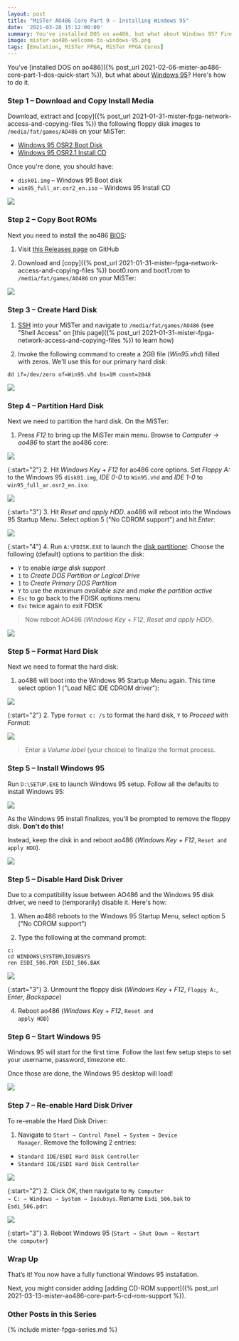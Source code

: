 ```yaml
---
layout: post
title: "MiSTer AO486 Core Part 9 – Installing Windows 95"
date: '2021-03-28 15:12:00:00'
summary: You've installed DOS on ao486, but what about Windows 95? Find out how ...
image: mister-ao486-welcome-to-windows-95.png
tags: [Emulation, MiSTer FPGA, MiSTer FPGA Cores]
---
```


You've [installed DOS on ao486]({% post_url 2021-02-06-mister-ao486-core-part-1-dos-quick-start %}), but what about <a href="https://en.wikipedia.org/wiki/Windows_95" target="_blank">Windows 95</a>? Here's how to do it.


### Step 1 – Download and Copy Install Media

Download, extract and [copy]({% post_url 2021-01-31-mister-fpga-network-access-and-copying-files %}) the following floppy disk images to <code>/media/fat/games/AO486</code> on your MiSTer:

* <a href="https://winworldpc.com/download/db57f85a-f039-11e7-a562-fa163e9022f0" target="_blank">Windows 95 OSR2 Boot Disk</a>
* <a href="https://winworldpc.com/download/411cc38b-1518-c39a-11c3-a4e284a2c3a5" target="_blank">Windows 95 OSR2.1 Install CD</a>

Once you're done, you should have:

* <code>disk01.img</code> – Windows 95 Boot disk
* <code>win95_full_ar.osr2_en.iso</code> – Windows 95 Install CD

![](/img/posts/mister-ao486-windows-95-install-media-cd-boot-floppy.png)


### Step 2 – Copy Boot ROMs

Next you need to install the ao486 <a href="https://en.wikipedia.org/wiki/BIOS" target="_blank">BIOS</a>:

1. Visit <a href="https://github.com/MiSTer-devel/ao486_MiSTer/tree/master/releases/bios" target="_blank">this Releases page</a> on GitHub

2. Download and [copy]({% post_url 2021-01-31-mister-fpga-network-access-and-copying-files %}) boot0.rom and boot1.rom to <code>/media/fat/games/AO486</code> on your MiSTer:

![](/img/posts/mister-ao486-file-copy-transfer-boot-roms.png)


### Step 3 – Create Hard Disk

1. <a href="https://en.wikipedia.org/wiki/Secure_Shell_Protocol" target="_blank">SSH</a> into your MiSTer and navigate to <code>/media/fat/games/AO486</code> (see "Shell Access" on [this page]({% post_url 2021-01-31-mister-fpga-network-access-and-copying-files %}) to learn how)

2. Invoke the following command to create a 2GB file (*Win95.vhd*) filled with zeros. We'll use this for our primary hard disk:

````
dd if=/dev/zero of=Win95.vhd bs=1M count=2048
````

![](/img/posts/mister-ao486-windows-95-hard-disk-image-vhd.png)


### Step 4 – Partition Hard Disk

Next we need to partition the hard disk. On the MiSTer:

1. Press *F12* to bring up the MiSTer main menu. Browse to *Computer -> ao486* to start the ao486 core:
   
![](/img/posts/mister-start-ao486-core.png)

{:start="2"}
2. Hit *Windows Key* + *F12* for ao486 core options. Set *Floppy A:* to the Windows 95 <code>disk01.img</code>, *IDE 0-0* to <code>Win95.vhd</code> and *IDE 1-0* to <code>win95_full_ar.osr2_en.iso</code>:

![](/img/posts/mister-ao486-windows-95-mount-floppy-vhd-install-cd-rom.png)

{:start="3"}
3. Hit *Reset and apply HDD*. ao486 will reboot into the Windows 95 Startup Menu. Select option 5 ("No CDROM support") and hit *Enter*:

![](/img/posts/mister-ao486-windows-95-boot-disk-no-cd-rom-support.png)

{:start="4"}
4. Run <code>A:\FDISK.EXE</code> to launch the <a href="https://en.wikipedia.org/wiki/Disk_partitioning" target="_blank">disk partitioner</a>. Choose the following (default) options to partition the disk:

* <code>Y</code> to enable *large disk support*
* <code>1</code> to *Create DOS Partition or Logical Drive*
* <code>1</code> to *Create Primary DOS Partition*
* <code>Y</code> to use the *maximum available size* and *make the partition active*
* <code>Esc</code> to go back to the FDISK options menu
* <code>Esc</code> twice again to exit FDISK

<blockquote>Now reboot AO486 (<i>Windows Key</i> + <i>F12</i>, <i>Reset and apply HDD</i>).</blockquote>

![](/img/posts/mister-ao486-fdisk-partition-windows-95-hard-disk.png)


### Step 5 – Format Hard Disk

Next we need to format the hard disk:

1. ao486 will boot into the Windows 95 Startup Menu again. This time select option 1 ("Load NEC IDE CDROM driver"):

![](/img/posts/mister-ao486-windows-95-boot-disk-nec-ide-cdrom-cd-rom-driver.png)

{:start="2"}
2. Type <code>format c: /s</code> to format the hard disk, <code>Y</code> to *Proceed with Format*:

![](/img/posts/mister-ao486-format-windows-95-hard-disk.png)

<blockquote>Enter a <i>Volume label</i> (your choice) to finalize the format process.</blockquote>

<!--
{:start="3"}
3. Now we need to format the storage disk. This time type <code>format d:</code>, <code>Y</code> to *Proceed with Format*:

![](/img/posts/mister-ao486-format-windows-95-hard-disk.png)

<blockquote>Again enter a <code>Volume label</code> of your choice.</blockquote>
-->


### Step 5 – Install Windows 95

Run <code>D:\SETUP.EXE</code> to launch Windows 95 setup. Follow all the defaults to install Windows 95:

![](/img/posts/mister-ao486-windows-95-setup-exe.png)

As the Windows 95 install finalizes, you'll be prompted to remove the floppy disk. <strong>Don't do this!</strong>

Instead, keep the disk in and reboot ao486 (*Windows Key* + *F12*, <code>Reset and apply HDD</code>).

![](/img/posts/mister-ao486-windows-95-finishing-setup.png)


### Step 5 – Disable Hard Disk Driver

Due to a compatibility issue between AO486 and the Windows 95 disk driver, we need to (temporarily) disable it. Here's how: 

1. When ao486 reboots to the Windows 95 Startup Menu, select option 5 ("No CDROM support")

2. Type the following at the command prompt:

````
c:
cd WINDOWS\SYSTEM\IOSUBSYS
ren ESDI_506.PDR ESDI_506.BAK
````

![](/img/posts/mister-ao486-windows-95-rename-esdi-506-pdr-hard-disk-driver.png)

{:start="3"}
3. Unmount the floppy disk (*Windows Key* + *F12*, <code>Floppy A:</code>, *Enter*, *Backspace*)

4. Reboot ao486 (*Windows Key* + *F12*, <code>Reset and apply HDD</code>)


### Step 6 – Start Windows 95

Windows 95 will start for the first time. Follow the last few setup steps to set your username, password, timezone etc.

Once those are done, the Windows 95 desktop will load!

![](/img/posts/mister-ao486-welcome-to-windows-95.png)


### Step 7 – Re-enable Hard Disk Driver

To re-enable the Hard Disk Driver:

1. Navigate to <code>Start → Control Panel → System → Device Manager</code>. Remove the following 2 entries:

* <code>Standard IDE/ESDI Hard Disk Controller</code>
* <code>Standard IDE/ESDI Hard Disk Controller</code>

![](/img/posts/mister-ao486-windows-95-control-panel-device-manager-remove-hard-disk-controller.png)

{:start="2"}
2. Click *OK*, then navigate to <code>My Computer → C: → Windows → System → Iosubsys</code>. Rename <code>Esdi_506.bak</code> to <code>Esdi_506.pdr</code>:

![](/img/posts/mister-ao486-windows-95-rename-esdi-506-pdr-hard-disk-driver-windows.png)

{:start="3"}
3. Reboot Windows 95 (<code>Start → Shut Down → Restart the computer</code>)


### Wrap Up

That’s it! You now have a fully functional Windows 95 installation.

Next, you might consider adding [adding CD-ROM support]({% post_url 2021-03-13-mister-ao486-core-part-5-cd-rom-support %}).
 
 
### Other Posts in this Series
 
{% include mister-fpga-series.md %}






